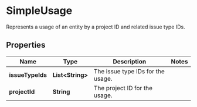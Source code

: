 

# SimpleUsage

Represents a usage of an entity by a project ID and related issue type IDs.

## Properties

| Name | Type | Description | Notes |
|------------ | ------------- | ------------- | -------------|
|**issueTypeIds** | **List&lt;String&gt;** | The issue type IDs for the usage. |  |
|**projectId** | **String** | The project ID for the usage. |  |



